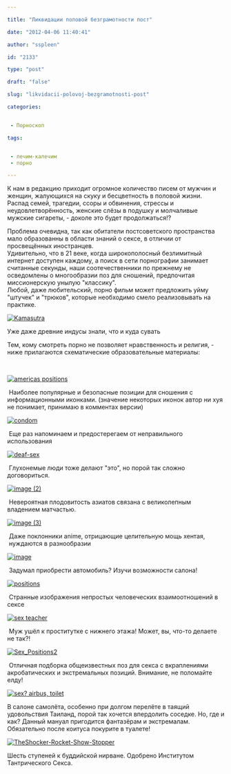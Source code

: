 ```yaml
---

title: "Ликвидации половой безграмотности пост"

date: "2012-04-06 11:40:41"

author: "sspleen"

id: "2133"

type: "post"

draft: "false"

slug: "likvidacii-polovoj-bezgramotnosti-post"

categories:


 - Порноскоп

tags:


 - лечим-калечим
 - порно

---
```

К нам в редакцию приходит огромное количество писем от мужчин и женщин, жалующихся на скуку и бесцветность в половой жизни. Распад семей, трагедии, ссоры и обвинения, стрессы и неудовлетворённость, женские слёзы в подушку и молчаливые мужские сигареты, - доколе это будет продолжаться!?  
  
Проблема очевидна, так как обитатели постсоветского пространства мало образованны в области знаний о сексе, в отличии от просвещённых иностранцев.  
Удивительно, что в 21 веке, когда широкополосный безлимитный интернет доступен каждому, а поиск в сети порнографии занимает считанные секунды, наши соотечественники по прежнему не осведомлены о многообразии поз для сношений, предпочитая миссионерскую унылую "классику".  
Любой, даже любительский, порно фильм может предложить уйму "штучек" и "трюков", которые необходимо смело реализовывать на практике.  
  
[![](/uploads/2012/05/Kamasutra-1024x768.jpg "Kamasutra")](/2012/04/likvidacii-polovoj-bezgramotnosti-post/kamasutra/)  

Уже даже древние индусы знали, что и куда сувать

  
Тем, кому смотреть порно не позволяет нравственность и религия, - ниже прилагаются схематические образовательные материалы:  
  
   
  
[![](/uploads/2012/05/americas-positions.jpg "americas positions")](/2012/04/likvidacii-polovoj-bezgramotnosti-post/americas-positions/)  

 Наиболее популярные и безопасные позиции для сношения с информационными иконками. (значение некоторых иконок автор ни хуя не понимает, принимаю в комментах версии)

  
[![](/uploads/2012/05/condom.jpg "condom")](/2012/04/likvidacii-polovoj-bezgramotnosti-post/condom/)  

 Еще раз напоминаем и предостерегаем от неправильного использования

  
[![](/uploads/2012/05/deaf-sex-643x1024.jpg "deaf-sex")](/2012/04/likvidacii-polovoj-bezgramotnosti-post/deaf-sex/)  

 Глухонемые люди тоже делают "это", но порой так сложно договориться.

  
[![](/uploads/2012/05/image-2.jpeg "image (2)")](/2012/04/likvidacii-polovoj-bezgramotnosti-post/image-2/)  

 Невероятная плодовитость азиатов связана с великолепным владением матчастью.

  
[![](/uploads/2012/05/image-3.jpeg "image (3)")](/2012/04/likvidacii-polovoj-bezgramotnosti-post/image-3/)  

 Даже поклонники anime, отрицающие целительную мощь хентая,  нуждаются в разнообразии

  
[![](/uploads/2012/05/image.jpeg "image")](/2012/04/likvidacii-polovoj-bezgramotnosti-post/image/)  

 Задумал приобрести автомобиль? Изучи возможности салона!

  
[![](/uploads/2012/05/positions.jpg "positions")](/2012/04/likvidacii-polovoj-bezgramotnosti-post/positions/)  

 Странные изображения непростых человеческих взаимоотношений в сексе

  
[![](/uploads/2012/05/sex-teacher-1024x767.jpg "sex teacher")](/2012/04/likvidacii-polovoj-bezgramotnosti-post/sex-teacher/)  

 Муж ушёл к проститутке с нижнего этажа! Может, вы, что-то делаете не так?!

  
[![](/uploads/2012/05/Sex_Positions2-1024x490.jpg "Sex_Positions2")](/2012/04/likvidacii-polovoj-bezgramotnosti-post/sex_positions2/)  

 Отличная подборка общеизвестных поз для секса с вкраплениями акробатических и экстремальных позиций. Внимание, не поломайте елду!

  

  

[![sex? airbus, toilet](/uploads/2012/04/tumblr_m21rsaZdLK1qeczzlo1_500.gif "air_sex_position")](/uploads/2012/04/tumblr_m21rsaZdLK1qeczzlo1_500.gif)

  

В салоне самолёта, особенно при долгом перелёте в таящий удовольствия Таиланд, порой так хочется впердолить соседке. Но, где и как? Данный мануал пригодится фантазёрам и экстремалам. Обязательно после коитуса покурите в туалете!

  

  

  
[![](/uploads/2012/05/TheShocker-Rocket-Show-Stopper.jpg "TheShocker-Rocket-Show-Stopper")](/2012/04/likvidacii-polovoj-bezgramotnosti-post/theshocker-rocket-show-stopper/)  

Шесть ступеней к буддийской нирване. Одобрено Институтом Тантрического Секса.